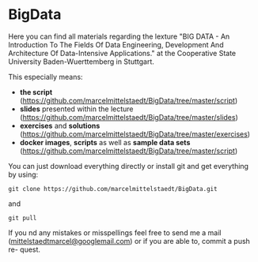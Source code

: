 # BigData
Here you can find all materials regarding the lexture "BIG DATA - An Introduction To The Fields Of Data Engineering, Development And Architecture Of Data-Intensive Applications." at the Cooperative State University Baden-Wuerttemberg in Stuttgart.

This especially means:
* **the script** (https://github.com/marcelmittelstaedt/BigData/tree/master/script)
* **slides** presented within the lecture (https://github.com/marcelmittelstaedt/BigData/tree/master/slides)
* **exercises** and **solutions** (https://github.com/marcelmittelstaedt/BigData/tree/master/exercises)
* **docker images**, **scripts** as well as **sample data sets** (https://github.com/marcelmittelstaedt/BigData/tree/master/script)


You can just download everything directly or install git and get everything by using:
```
git clone https://github.com/marcelmittelstaedt/BigData.git
```
and
```
git pull
```

If you  nd any mistakes or misspellings feel free to send me a mail (mittelstaedtmarcel@googlemail.com) or if you are able to, commit a push re- quest.
